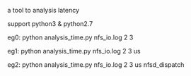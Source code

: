 
a tool to analysis latency

support python3 & python2.7

eg0:
python analysis_time.py nfs_io.log 2 3

eg1:
python analysis_time.py nfs_io.log 2 3 us

eg2:
python analysis_time.py nfs_io.log 2 3 us nfsd_dispatch

